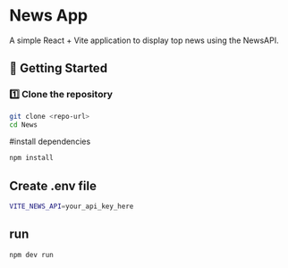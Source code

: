 # News App

A simple React + Vite application to display top news using the NewsAPI.

## 🚀 Getting Started

### 1️⃣ Clone the repository
```bash
git clone <repo-url>
cd News

```

#install dependencies
```bash
npm install
```
## Create .env file 
```bash
VITE_NEWS_API=your_api_key_here
```
## run 
```bash
npm dev run 
```
